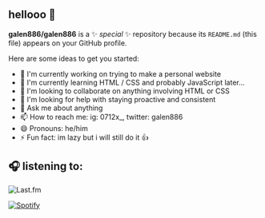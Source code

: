 ## hellooo 👋

**galen886/galen886** is a ✨ _special_ ✨ repository because its `README.md` (this file) appears on your GitHub profile.

Here are some ideas to get you started:

- 🔭 I'm currently working on trying to make a personal website
- 🌱 I'm currently learning HTML / CSS and probably JavaScript later...
- 👯 I'm looking to collaborate on anything involving HTML or CSS
- 🤔 I'm looking for help with staying proactive and consistent
- 💬 Ask me about anything
- 📫 How to reach me: ig: 0712x_, twitter: galen886
- 😄 Pronouns: he/him
- ⚡ Fun fact: im lazy but i will still do it 👍

## 🎧 listening to:
![Last.fm](https://lastfm-recently-played.vercel.app/api?user=jeffrey48120715&width=300)

[![Spotify](https://novatorem.vercel.app/api/spotify)](https://open.spotify.com/user/egogsczm7qcpk3awhes44j6b2)
